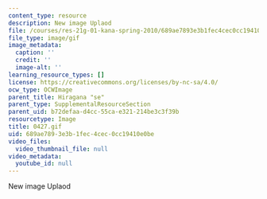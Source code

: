 ```yaml
---
content_type: resource
description: New image Uplaod
file: /courses/res-21g-01-kana-spring-2010/689ae7893e3b1fec4cec0cc19410e0be_0427.gif
file_type: image/gif
image_metadata:
  caption: ''
  credit: ''
  image-alt: ''
learning_resource_types: []
license: https://creativecommons.org/licenses/by-nc-sa/4.0/
ocw_type: OCWImage
parent_title: Hiragana "se"
parent_type: SupplementalResourceSection
parent_uid: b72defaa-d4cc-55ca-e321-214be3c3f39b
resourcetype: Image
title: 0427.gif
uid: 689ae789-3e3b-1fec-4cec-0cc19410e0be
video_files:
  video_thumbnail_file: null
video_metadata:
  youtube_id: null
---
```

New image Uplaod
